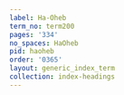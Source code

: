 ```yaml
---
label: Ha-Oheb
term_no: term200
pages: '334'
no_spaces: HaOheb
pid: haoheb
order: '0365'
layout: generic_index_term
collection: index-headings
---
```

